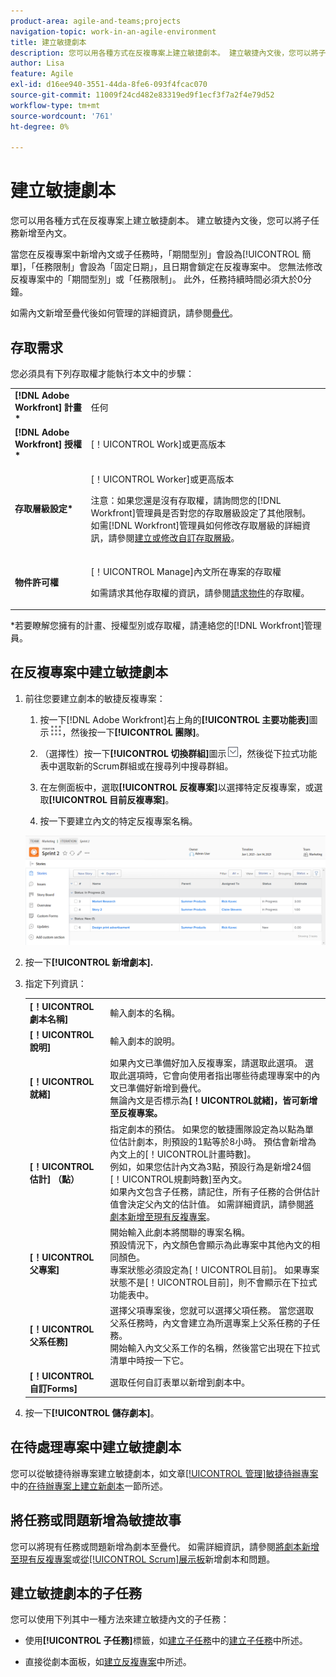 ```yaml
---
product-area: agile-and-teams;projects
navigation-topic: work-in-an-agile-environment
title: 建立敏捷劇本
description: 您可以用各種方式在反複專案上建立敏捷劇本。 建立敏捷內文後，您可以將子任務新增至內文。
author: Lisa
feature: Agile
exl-id: d16ee940-3551-44da-8fe6-093f4fcac070
source-git-commit: 11009f24cd482e83319ed9f1ecf3f7a2f4e79d52
workflow-type: tm+mt
source-wordcount: '761'
ht-degree: 0%

---
```


# 建立敏捷劇本

您可以用各種方式在反複專案上建立敏捷劇本。 建立敏捷內文後，您可以將子任務新增至內文。

當您在反複專案中新增內文或子任務時，「期間型別」會設為[!UICONTROL 簡單]，「任務限制」會設為「固定日期」，且日期會鎖定在反複專案中。 您無法修改反複專案中的「期間型別」或「任務限制」。 此外，任務持續時間必須大於0分鐘。

如需內文新增至疊代後如何管理的詳細資訊，請參閱[疊代](../../agile/use-scrum-in-an-agile-team/iterations/iterations.md)。

## 存取需求

您必須具有下列存取權才能執行本文中的步驟：

<table style="table-layout:auto"> 
 <col> 
 </col> 
 <col> 
 </col> 
 <tbody> 
  <tr> 
   <td role="rowheader"><strong>[!DNL Adobe Workfront] 計畫*</strong></td> 
   <td> <p>任何</p> </td> 
  </tr> 
  <tr> 
   <td role="rowheader"><strong>[!DNL Adobe Workfront] 授權*</strong></td> 
   <td> <p>[！UICONTROL Work]或更高版本</p> </td> 
  </tr> 
  <tr> 
   <td role="rowheader"><strong>存取層級設定*</strong></td> 
   <td> <p>[！UICONTROL Worker]或更高版本</p> <p>注意：如果您還是沒有存取權，請詢問您的[!DNL Workfront]管理員是否對您的存取層級設定了其他限制。 如需[!DNL Workfront]管理員如何修改存取層級的詳細資訊，請參閱<a href="../../administration-and-setup/add-users/configure-and-grant-access/create-modify-access-levels.md" class="MCXref xref">建立或修改自訂存取層級</a>。</p> </td> 
  </tr> 
  <tr> 
   <td role="rowheader"><strong>物件許可權</strong></td> 
   <td> <p>[！UICONTROL Manage]內文所在專案的存取權</p> <p>如需請求其他存取權的資訊，請參閱<a href="../../workfront-basics/grant-and-request-access-to-objects/request-access.md" class="MCXref xref">請求物件</a>的存取權。</p> </td> 
  </tr> 
 </tbody> 
</table>

&#42;若要瞭解您擁有的計畫、授權型別或存取權，請連絡您的[!DNL Workfront]管理員。

## 在反複專案中建立敏捷劇本

1. 前往您要建立劇本的敏捷反複專案：

   1. 按一下[!DNL Adobe Workfront]右上角的&#x200B;**[!UICONTROL 主要功能表]**&#x200B;圖示![](assets/main-menu-icon.png)，然後按一下&#x200B;**[!UICONTROL 團隊]**。

   1. （選擇性）按一下&#x200B;**[!UICONTROL 切換群組]**&#x200B;圖示![切換群組圖示](assets/switch-team-icon.png)，然後從下拉式功能表中選取新的Scrum群組或在搜尋列中搜尋群組。

   1. 在左側面板中，選取&#x200B;**[!UICONTROL 反複專案]**&#x200B;以選擇特定反複專案，或選取&#x200B;**[!UICONTROL 目前反複專案]**。
   1. 按一下要建立內文的特定反複專案名稱。

   ![新增劇本至反複專案](assets/iteration-add-story.png)

1. 按一下&#x200B;**[!UICONTROL 新增劇本].**
1. 指定下列資訊：

   <table style="table-layout:auto">
    <col>
    <col>
    <tbody>
     <tr>
      <td role="rowheader"><strong>[！UICONTROL劇本名稱]</strong></td>
      <td>輸入劇本的名稱。</td>
     </tr>
     <tr>
      <td role="rowheader"><strong>[！UICONTROL說明]</strong></td>
      <td>輸入劇本的說明。</td>
     </tr>
     <tr>
      <td role="rowheader"><strong>[！UICONTROL就緒]</strong></td>
      <td>如果內文已準備好加入反複專案，請選取此選項。 選取此選項時，它會向使用者指出哪些待處理專案中的內文已準備好新增到疊代。<br>無論內文是否標示為<strong>[！UICONTROL就緒]，皆可新增至反複專案。</strong></td>
     </tr>
     <tr>
      <td role="rowheader"><strong>[！UICONTROL估計] （點）</strong></td>
      <td>指定劇本的預估。 如果您的敏捷團隊設定為以點為單位估計劇本，則預設的1點等於8小時。 預估會新增為內文上的[！UICONTROL計畫時數]。<br>例如，如果您估計內文為3點，預設行為是新增24個[！UICONTROL規劃時數]至內文。<br>如果內文包含子任務，請記住，所有子任務的合併估計值會決定父內文的估計值。 如需詳細資訊，請參閱<a href="../../agile/use-scrum-in-an-agile-team/iterations/add-stories-to-existing-iteration.md" class="MCXref xref">將劇本新增至現有反複專案</a>。</td>
     </tr>
     <tr>
      <td role="rowheader"><strong>[！UICONTROL父專案]</strong></td>
      <td>開始輸入此劇本將關聯的專案名稱。<br>預設情況下，內文顏色會顯示為此專案中其他內文的相同顏色。<br>專案狀態必須設定為[！UICONTROL目前]。 如果專案狀態不是[！UICONTROL目前]，則不會顯示在下拉式功能表中。</td>
     </tr>
     <tr>
      <td role="rowheader"><strong>[！UICONTROL父系任務]</strong></td>
      <td>選擇父項專案後，您就可以選擇父項任務。 當您選取父系任務時，內文會建立為所選專案上父系任務的子任務。<br>開始輸入內文父系工作的名稱，然後當它出現在下拉式清單中時按一下它。</td>
     </tr>
     <tr>
      <td role="rowheader"><strong>[！UICONTROL自訂Forms]</strong></td>
      <td>選取任何自訂表單以新增到劇本中。</td>
     </tr>
    </tbody>
   </table>

1. 按一下&#x200B;**[!UICONTROL 儲存劇本]**。

## 在待處理專案中建立敏捷劇本

您可以從敏捷待辦專案建立敏捷劇本，如文章[[!UICONTROL 管理]敏捷待辦專案](../../agile/work-in-an-agile-environment/manage-the-agile-backlog.md)中的[在待辦專案上建立新劇本](../../agile/work-in-an-agile-environment/manage-the-agile-backlog.md#creating-new-stories)一節所述。

## 將任務或問題新增為敏捷故事

您可以將現有任務或問題新增為劇本至疊代。 如需詳細資訊，請參閱[將劇本新增至現有反複專案](../../agile/use-scrum-in-an-agile-team/iterations/add-stories-to-existing-iteration.md)或[從[!UICONTROL Scrum]展示板](../../agile/use-scrum-in-an-agile-team/scrum-board/add-story-from-scrum-board.md)新增劇本和問題。

## 建立敏捷劇本的子任務

您可以使用下列其中一種方法來建立敏捷內文的子任務：

* 使用&#x200B;**[!UICONTROL 子任務]**&#x200B;標籤，如[建立子任務](../../manage-work/tasks/create-tasks/create-subtasks.md)中的[建立子任務](../../manage-work/tasks/create-tasks/create-subtasks.md#creating-subtasks)中所述。

* 直接從劇本面板，如[建立反複專案](../../agile/use-scrum-in-an-agile-team/iterations/create-an-iteration.md)中所述。
